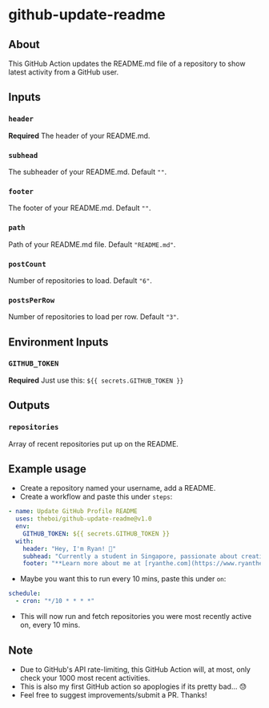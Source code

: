 # github-update-readme

## About

This GitHub Action updates the README.md file of a repository to show latest activity from a GitHub user.

## Inputs

### `header`

**Required** The header of your README.md.

### `subhead`

The subheader of your README.md. Default `""`.

### `footer`

The footer of your README.md. Default `""`.

### `path`

Path of your README.md file. Default `"README.md"`.

### `postCount`

Number of repositories to load. Default `"6"`.

### `postsPerRow`

Number of repositories to load per row. Default `"3"`.

## Environment Inputs

### `GITHUB_TOKEN`

**Required** Just use this: `${{ secrets.GITHUB_TOKEN }}`

## Outputs

### `repositories`

Array of recent repositories put up on the README.

## Example usage

- Create a repository named your username, add a README.
- Create a workflow and paste this under `steps`:
```yaml
- name: Update GitHub Profile README
  uses: theboi/github-update-readme@v1.0
  env:
    GITHUB_TOKEN: ${{ secrets.GITHUB_TOKEN }}
  with:
    header: "Hey, I'm Ryan! 👋"
    subhead: "Currently a student in Singapore, passionate about creating all-things-tech to improve society."
    footer: "**Learn more about me at [ryanthe.com](https://www.ryanthe.com)!**"
```
- Maybe you want this to run every 10 mins, paste this under `on`:
```yaml
schedule:
  - cron: "*/10 * * * *"
```
- This will now run and fetch repositories you were most recently active on, every 10 mins.

## Note

- Due to GitHub's API rate-limiting, this GitHub Action will, at most, only check your 1000 most recent activities.
- This is also my first GitHub action so apoplogies if its pretty bad... 😓
- Feel free to suggest improvements/submit a PR. Thanks!